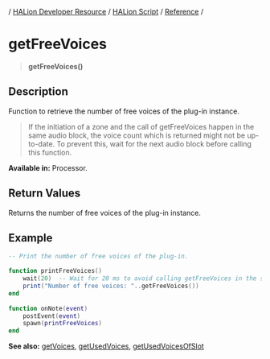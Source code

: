 / [HALion Developer Resource](../../HALion-Developer-Resource.md) / [HALion Script](./HALion-Script.md) / [Reference](./Reference.md) /

# getFreeVoices

>**getFreeVoices()**

## Description

Function to retrieve the number of free voices of the plug-in instance.

>If the initiation of a zone and the call of getFreeVoices happen in the same audio block, the voice count which is returned might not be up-to-date. To prevent this, wait for the next audio block before calling this function.

**Available in:** Processor.

## Return Values

Returns the number of free voices of the plug-in instance.

## Example

```lua
-- Print the number of free voices of the plug-in.

function printFreeVoices()
    wait(20)  -- Wait for 20 ms to avoid calling getFreeVoices in the same audio block.
    print("Number of free voices: "..getFreeVoices())
end
 
function onNote(event)
    postEvent(event)
    spawn(printFreeVoices)
end
```

**See also:** [getVoices](./getVoices.md), [getUsedVoices](./getUsedVoices.md), [getUsedVoicesOfSlot](./getUsedVoicesOfSlot.md)